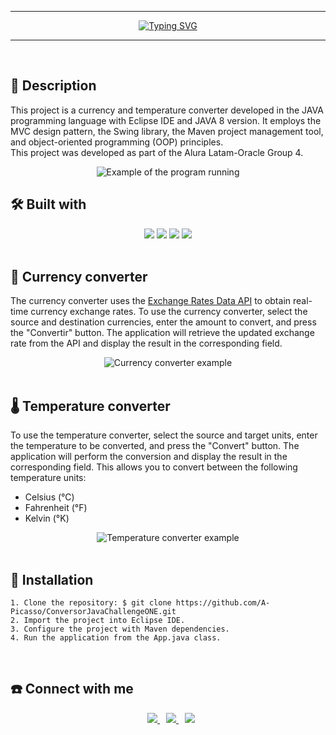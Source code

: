 <hr>
<p align="center">
   <a href="https://git.io/typing-svg">
    <img src="https://readme-typing-svg.demolab.com?font=Montserrat&weight=800&size=50&pause=1000&color=FF0000&center=true&vCenter=true&repeat=false&width=800&height=80&lines=ConversorJavaChallengeONE" alt="Typing SVG" />
   </a>
</p>
<hr>
<br>

## 📄 __Description__
This project is a currency and temperature converter developed in the JAVA programming language with Eclipse IDE and JAVA 8 version.
It employs the MVC design pattern, the Swing library, the Maven project management tool, and object-oriented programming (OOP) principles.<br>
This project was developed as part of the Alura Latam-Oracle Group 4.
<div align="center">
  <img src="https://user-images.githubusercontent.com/95196431/229708666-aac95641-c30a-487e-ab3a-2dddad386938.gif" alt="Example of the program running"/>
</div>

## 🛠️ __Built with__
<div align="center">
  <img src="https://img.shields.io/badge/Java-ED8B00?style=for-the-badge&logo=openjdk&logoColor=white"/>
  <img src="https://img.shields.io/badge/apache_maven-C71A36?style=for-the-badge&logo=apachemaven&logoColor=white"/>
  <img src="https://img.shields.io/badge/GIT-E44C30?style=for-the-badge&logo=git&logoColor=white"/>
  <img src="https://img.shields.io/badge/Eclipse%20IDE-2C2255.svg?style=for-the-badge&logo=Eclipse-IDE&logoColor=white"/>
</div>
<br>

## 💱 __Currency converter__
The currency converter uses the <a target="_blank" href="https://apilayer.com/marketplace/exchangerates_data-api#authentication">Exchange Rates Data API</a> to obtain real-time currency exchange rates.
To use the currency converter, select the source and destination currencies, enter the amount to convert, and press the "Convertir" button. 
The application will retrieve the updated exchange rate from the API and display the result in the corresponding field.
<div align="center">
  <img src="https://user-images.githubusercontent.com/95196431/229709113-54584f56-4455-49dc-a409-8dcc6c1b2c2d.gif" alt="Currency converter example"/>
</div>
<br>

## 🌡️ __Temperature converter__
To use the temperature converter, select the source and target units, enter the temperature to be converted, and press the "Convert" button. 
The application will perform the conversion and display the result in the corresponding field. 
This allows you to convert between the following temperature units:
* Celsius (°C)
* Fahrenheit (°F)
* Kelvin (°K)
<div align="center">
  <img src="https://user-images.githubusercontent.com/95196431/229710430-655a8805-6f7b-4e8f-a045-dfa1efbeb4e0.gif" alt="Temperature converter example"/>
</div>
<br>

## 💾 __Installation__
```
1. Clone the repository: $ git clone https://github.com/A-Picasso/ConversorJavaChallengeONE.git
2. Import the project into Eclipse IDE.
3. Configure the project with Maven dependencies.
4. Run the application from the App.java class.
```
<br>

## ☎️ __Connect with me__
<div align="center">
  <a style="margin-left: 10px;" target="_blank" href="https://www.linkedin.com/in/jose-alberto-picasso-mtz/">
    <img src="https://img.shields.io/badge/LinkedIn-0077B5?style=for-the-badge&logo=linkedin&logoColor=white"/>
  </a>
  <a style="margin-left: 10px;" target="_blank" href="mailto:japm996@gmail.com">
    <img src="https://img.shields.io/badge/Gmail-D14836?style=for-the-badge&logo=gmail&logoColor=white"/>
  </a>
  <a style="margin-left: 10px;" target="_blank" href="https://github.com/A-Picasso">
    <img src="https://img.shields.io/badge/GitHub-100000?style=for-the-badge&logo=github&logoColor=white"/>
  </a>
</div>
